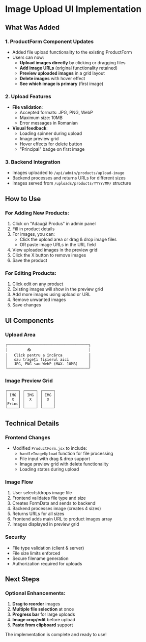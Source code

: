 # Image Upload UI Implementation

## What Was Added

### 1. ProductForm Component Updates
- Added file upload functionality to the existing ProductForm
- Users can now:
  - **Upload images directly** by clicking or dragging files
  - **Add image URLs** (original functionality retained)
  - **Preview uploaded images** in a grid layout
  - **Delete images** with hover effect
  - **See which image is primary** (first image)

### 2. Upload Features
- **File validation**:
  - Accepted formats: JPG, PNG, WebP
  - Maximum size: 10MB
  - Error messages in Romanian
- **Visual feedback**:
  - Loading spinner during upload
  - Image preview grid
  - Hover effects for delete button
  - "Principal" badge on first image

### 3. Backend Integration
- Images uploaded to `/api/admin/products/upload-image`
- Backend processes and returns URLs for different sizes
- Images served from `/uploads/products/YYYY/MM/` structure

## How to Use

### For Adding New Products:
1. Click on "Adaugă Produs" in admin panel
2. Fill in product details
3. For images, you can:
   - Click the upload area or drag & drop image files
   - OR paste image URLs in the URL field
4. View uploaded images in the preview grid
5. Click the X button to remove images
6. Save the product

### For Editing Products:
1. Click edit on any product
2. Existing images will show in the preview grid
3. Add more images using upload or URL
4. Remove unwanted images
5. Save changes

## UI Components

### Upload Area
```
┌─────────────────────────────────────┐
│         📤                          │
│   Click pentru a încărca            │
│   sau trageți fișierul aici         │
│   JPG, PNG sau WebP (MAX. 10MB)     │
└─────────────────────────────────────┘
```

### Image Preview Grid
```
┌─────┐ ┌─────┐ ┌─────┐
│ IMG │ │ IMG │ │ IMG │
│  X  │ │  X  │ │  X  │
│Princ│ │     │ │     │
└─────┘ └─────┘ └─────┘
```

## Technical Details

### Frontend Changes
- Modified `ProductForm.jsx` to include:
  - `handleImageUpload` function for file processing
  - File input with drag & drop support
  - Image preview grid with delete functionality
  - Loading states during upload

### Image Flow
1. User selects/drops image file
2. Frontend validates file type and size
3. Creates FormData and sends to backend
4. Backend processes image (creates 4 sizes)
5. Returns URLs for all sizes
6. Frontend adds main URL to product images array
7. Images displayed in preview grid

### Security
- File type validation (client & server)
- File size limits enforced
- Secure filename generation
- Authorization required for uploads

## Next Steps

### Optional Enhancements:
1. **Drag to reorder** images
2. **Multiple file selection** at once
3. **Progress bar** for large uploads
4. **Image crop/edit** before upload
5. **Paste from clipboard** support

The implementation is complete and ready to use!